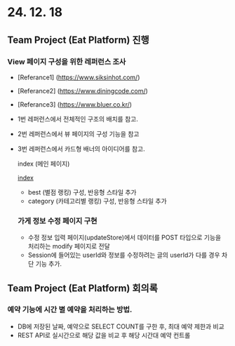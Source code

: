 # 24. 12. 18

## Team Project (Eat Platform) 진행

### View 페이지 구성을 위한 레퍼런스 조사

* [Referance1] (https://www.siksinhot.com/)
* [Referance2] (https://www.diningcode.com/)
* [Referance3] (https://www.bluer.co.kr/)

* 1번 레퍼런스에서 전체적인 구조의 배치를 참고.
* 2번 레퍼런스에서 뷰 페이지의 구성 기능을 참고
* 3번 레퍼런스에서 카드형 배너의 아이디어를 참고.

    index (메인 페이지)

    [index](https://sulhyunryung.github.io/Case/)

    * best (별점 랭킹) 구성, 반응형 스타일 추가
    * category (카테고리별 랭킹) 구성, 반응형 스타일 추가

    ### 가게 정보 수정 페이지 구현

    * 수정 정보 입력 페이지(updateStore)에서 데이터를 POST 타입으로 기능을 처리하는 modify 페이지로 전달
    * Session에 들어있는 userId와 정보를 수정하려는 글의 userId가 다를 경우 차단 기능 추가.

## Team Project (Eat Platform) 회의록

### 예약 기능에 시간 별 예약을 처리하는 방법.
* DB에 저장된 날짜, 예약으로 SELECT COUNT를 구한 후, 최대 예약 제한과 비교
* REST API로 실시간으로 해당 값을 비교 후 해당 시간대 예약 컨트롤

